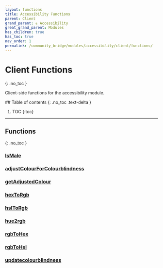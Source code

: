```yaml
---
layout: functions
title: Accessibility Functions
parent: Client
grand_parent: ♿ Accessibility
great_grand_parent: Modules
has_children: true
has_toc: true
nav_order: 1
permalink: /community_bridge/modules/accessibility/client/functions/
---
```


# Client Functions
{: .no_toc }

Client-side functions for the accessibility module.

<div class="toc-container">## Table of contents
{: .no_toc .text-delta }

1. TOC
{:toc}</div>

---
## Functions
{: .no_toc }


### [IsMale](IsMale)

### [adjustColourForColourblindness](adjustColourForColourblindness)

### [getAdjustedColour](getAdjustedColour)

### [hexToRgb](hexToRgb)

### [hslToRgb](hslToRgb)

### [hue2rgb](hue2rgb)

### [rgbToHex](rgbToHex)

### [rgbToHsl](rgbToHsl)

### [updatecolourblindness](updatecolourblindness)




